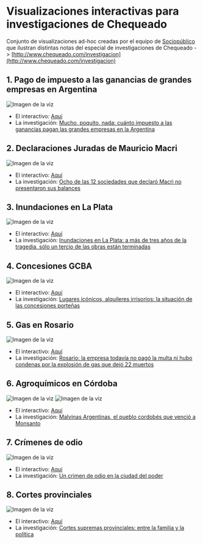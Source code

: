 # Visualizaciones interactivas para investigaciones de Chequeado

Conjunto de visualizaciones ad-hoc creadas por el equipo de [Sociopúblico](http://sociopublico.com) que ilustran distintas notas del especial de investigaciones de Chequeado -> [http://www.chequeado.com/investigacion](http://www.chequeado.com/investigacion)

## 1. Pago de impuesto a las ganancias de grandes empresas en Argentina

![Imagen de la viz](https://chequeado.github.io/investigaciones-viz/ganancias-empresas/dist/images/share.png)

* El interactivo: [Aquí](https://chequeado.github.io/investigaciones-viz/ganancias-empresas/dist/app.html)
* La investigación: [Mucho, poquito, nada: cuánto impuesto a las ganancias pagan las grandes empresas en la Argentina](http://www.chequeado.com/investigacion/mucho-poquito-nada-cuanto-impuesto-a-las-ganancias-pagan-las-grandes-empresas-en-la-argentina/)

## 2. Declaraciones Juradas de Mauricio Macri

![Imagen de la viz](https://chequeado.github.io/investigaciones-viz/ddjj-macri/dist/images/share.gif)

* El interactivo: [Aquí](https://chequeado.github.io/investigaciones-viz/ddjj-macri/dist/app.html)
* La investigación: [Ocho de las 12 sociedades que declaró Macri no presentaron sus balances](http://www.chequeado.com/investigacion/los-laberintos-patrimoniales-del-presidente-macri/)

## 3. Inundaciones en La Plata

![Imagen de la viz](https://chequeado.github.io/investigaciones-viz/inundaciones-lp/dist/images/share.gi)

* El interactivo: [Aquí](https://chequeado.github.io/investigaciones-viz/inundaciones-lp/dist/app.html)
* La investigación: [Inundaciones en La Plata: a más de tres años de la tragedia, sólo un tercio de las obras están terminadas](http://www.chequeado.com/investigacion/inundaciones-en-la-plata-a-mas-de-tres-anos-de-la-tragedia-solo-un-tercio-de-las-obras-estan-terminadas/)

## 4. Concesiones GCBA

![Imagen de la viz](https://chequeado.github.io/investigaciones-viz/concesiones-gcba/dist/images/c1/02_alcancia_500px.gif)

* El interactivo: [Aquí](https://chequeado.github.io/investigaciones-viz/concesiones-gcba/dist)
* La investigación: [Lugares icónicos, alquileres irrisorios: la situación de las concesiones porteñas](http://www.chequeado.com/investigacion/lugares-iconicos-alquileres-irrisorios-la-situacion-de-las-concesiones-portenas/)

## 5. Gas en Rosario

![Imagen de la viz](https://chequeado.github.io/investigaciones-viz/rosario-gas/dist/images/04_inflexible.gif)

* El interactivo: [Aquí](https://chequeado.github.io/investigaciones-viz/rosario-gas/dist/app.html)
* La investigación: [Rosario: la empresa todavía no pagó la multa ni hubo condenas por la explosión de gas que dejó 22 muertos](http://www.chequeado.com/investigacion/rosario-una-ciudad-sin-gas-ni-paz/)


## 6. Agroquímicos en Córdoba

![Imagen de la viz](https://chequeado.github.io/investigaciones-viz/agroquimicos/dist/images/chq-quiz.gi)
![Imagen de la viz](https://chequeado.github.io/investigaciones-viz/agroquimicos/dist/images/chq-chart.gi)

* El interactivo: [Aquí](https://chequeado.github.io/investigaciones-viz/agroquimicos/dist/app.html)
* La investigación: [Malvinas Argentinas, el pueblo cordobés que venció a Monsanto](http://www.chequeado.com/investigacion/malvinas-argentinas-el-pueblo-cordobes-que-vencio-a-monsanto/)

## 7. Crímenes de odio

![Imagen de la viz](https://chequeado.github.io/investigaciones-viz/crimenes-odio/dist/images/mapa_01.png)

* El interactivo: [Aquí](https://chequeado.github.io/investigaciones-viz/crimenes-odio/dist/app.html)
* La investigación: [Un crimen de odio en la ciudad del poder](http://www.chequeado.com/investigacion/un-crimen-de-odio-en-la-ciudad-del-poder/)

## 8. Cortes provinciales

![Imagen de la viz](https://chequeado.github.io/investigaciones-viz/cortes-provinciales/dist/images/share.gif)

* El interactivo: [Aquí](https://chequeado.github.io/investigaciones-viz/cortes-provinciales/dist/app.html)
* La investigación: [Cortes supremas provinciales: entre la familia y la política](http://www.chequeado.com/investigacion/cortes-supremas-provinciales-entre-la-familia-y-la-politica/)


